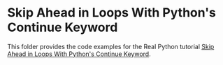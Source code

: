 # Skip Ahead in Loops With Python's Continue Keyword

This folder provides the code examples for the Real Python tutorial [Skip Ahead in Loops With Python's Continue Keyword](https://realpython.com/python-continue/).
